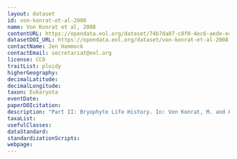 ```yaml
---
layout: dataset
id: von-konrat-et-al-2008
name: Von Konrat et al, 2008
contentURL: https://opendata.eol.org/dataset/74b7da87-c8f0-4ec6-aede-e42f614b9fe2/resource/f2042042-0381-41ce-a4b3-e1edebfd9751/download/archive.zip
datasetDOI_URL: https://opendata.eol.org/dataset/von-konrat-et-al-2008
contactName: Jen Hammock
contactEmail: secretariat@eol.org
license: CC0
traitList: ploidy
higherGeography:
decimalLatitude:
decimalLongitude:
taxon: Eukaryota
eventDate:
paperDOIcitation: 
description: "Part II: Bryophyte Life History. In: Von Konrat, M. and Huhndorf, S.M., 2008. In celebration of Dr. John J. Engel: a tribute to 40 years in bryology. https://www.biodiversitylibrary.org/bibliography/169237"
taxaList: 
usefulClasses:
dataStandard:
standardizationScripts:
webpage:
---
```



